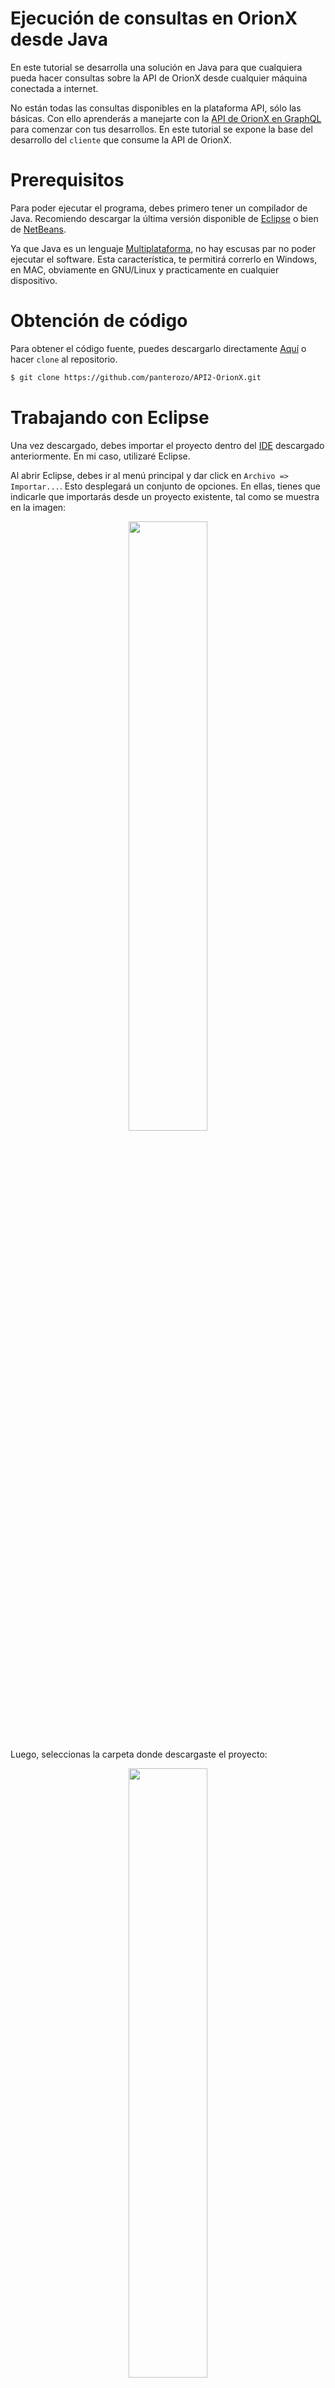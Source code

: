 # Ejecución de consultas en OrionX desde Java

En este tutorial se desarrolla una solución en Java para que cualquiera pueda hacer consultas sobre la API de OrionX desde cualquier máquina conectada a internet. 

No están todas las consultas disponibles en la plataforma API, sólo las básicas. Con ello aprenderás a manejarte con la [API de OrionX en GraphQL](https://www.orionx.io/developers/test) para comenzar con tus desarrollos. En este tutorial se expone la base del desarrollo del `cliente` que consume la API de OrionX.

# Prerequisitos

Para poder ejecutar el programa, debes primero tener un compilador de Java. Recomiendo descargar la última versión disponible de [Eclipse](http://www.eclipse.org/downloads/) o bien de [NetBeans](https://netbeans.org/downloads/).

Ya que Java es un lenguaje [Multiplataforma](https://es.wikipedia.org/wiki/Multiplataforma), no hay escusas par no poder ejecutar el software. Esta característica, te permitirá correrlo en Windows, en MAC, obviamente en GNU/Linux y practicamente en cualquier dispositivo. 

# Obtención de código

Para obtener el código fuente, puedes descargarlo directamente [Aquí](https://github.com/panterozo/API2-OrionX/archive/master.zip) o hacer `clone` al repositorio.

```sh
$ git clone https://github.com/panterozo/API2-OrionX.git
```

# Trabajando con Eclipse

Una vez descargado, debes importar el proyecto dentro del [IDE](https://es.wikipedia.org/wiki/Entorno_de_desarrollo_integrado) descargado anteriormente. En mi caso, utilizaré Eclipse.

Al abrir Eclipse, debes ir al menú principal y dar click en `Archivo => Importar...`. Esto desplegará un conjunto de opciones. En ellas, tienes que indicarle que importarás desde un proyecto existente, tal como se muestra en la imagen:

<div align="center">
	<a href="https://raw.githubusercontent.com/panterozo/API2-OrionX/master/img/ExistingProject.png">
		<img style="width: 50%" src="https://raw.githubusercontent.com/panterozo/API2-OrionX/master/img/ExistingProject.png">
	</a>
</div>

Luego, seleccionas la carpeta donde descargaste el proyecto:

<div align="center">
	<a href="https://raw.githubusercontent.com/panterozo/API2-OrionX/master/img/SelectFolder.png">
		<img style="width: 50%" src="https://raw.githubusercontent.com/panterozo/API2-OrionX/master/img/SelectFolder.png">
	</a>
</div>

* Importante: Si descargaste el archivo `.zip`, debes descomprimirlo para poder realizar la importación dentro de Eclipse.

Si todo salió bien hasta este punto, debería haberse importado correctamente el proyecto y deberías ver las `clases` como en la siguiente imagen:

<!--
<div align="center">
	<a href="https://raw.githubusercontent.com/panterozo/API2-OrionX/master/img/ClassesError.png">
		<img style="width: 50%" src="https://raw.githubusercontent.com/panterozo/API2-OrionX/master/img/ClassesError.png">
	</a>
</div>-->
<!--
El proyecto utiliza la librería [JSON](http://www.java2s.com/Code/JarDownload/java/java-json.jar.zip) que viene incluida dentro de la carpeta lib. Debes incluir el `.jar` al path para poder compilar el proyecto. 
-->
<!--
<div align="center">
	<a href="https://raw.githubusercontent.com/panterozo/API2-OrionX/master/img/BuildPath.png">
		<img style="width: 50%" src="https://raw.githubusercontent.com/panterozo/API2-OrionX/master/img/BuildPath.png">
	</a>
</div>
-->
<!--
Con ello, el proyecto podrá compilar sin problemas. Las clases deben aparecer como en la siguiente imagen, sin las cruces de error:
-->
<div align="center">
	<a href="https://raw.githubusercontent.com/panterozo/API2-OrionX/master/img/ClassesImage.png">
		<img style="width: 50%" src="https://raw.githubusercontent.com/panterozo/API2-OrionX/master/img/ClassesImage.png">
	</a>
</div>

Una vez incluida la librería JSON, debes incluir tus KEYS creadas en OrionX. Si aún no lo has hecho, puedes seguir [este tutorial](https://www.orionx.io/developers/tutorials/creacion-api-key). Debes incluir las llaves en el código siguientes:

```sh
user.setApiKeyPublic("AQUI TIENES QUE PONER TU API KEY");
user.setSecretKey("AQUI TIENES QUE PONER TU SECRET KEY");
```

<div align="center">
	<a href="https://raw.githubusercontent.com/panterozo/API2-OrionX/master/img/settingUpKeys.png">
		<img style="width: 50%" src="https://raw.githubusercontent.com/panterozo/API2-OrionX/master/img/settingUpKeys.png">
	</a>
</div>

De tal manera que quede algo como esto:

```sh
user.setApiKeyPublic("ERssdrbrajh8o6a744fdVFvdfvSPYPqz");
user.setSecretKey("WsdKztw9CcnnYrOM8SExKSN5sqiEr5hw9P");
```

Ahora podrás ejecutar el programa sin problemas. Para ello, debes clickear con el botón derecho del mouse sobre la clase OrionXBase.java, y seleccionar `Run As... Java Application`, como se muestra en la imagen abajo.

<div align="center">
	<a href="https://raw.githubusercontent.com/panterozo/API2-OrionX/master/img/RunProgram.png">
		<img style="width: 50%" src="https://raw.githubusercontent.com/panterozo/API2-OrionX/master/img/RunProgram.png">
	</a>
</div>


Con la ejecución, deberías obtener los resultados en la consola de Eclipse.

<div align="center">
	<a href="https://raw.githubusercontent.com/panterozo/API2-OrionX/master/img/Reponses.png">
		<img style="width: 50%" src="https://raw.githubusercontent.com/panterozo/API2-OrionX/master/img/Reponses.png">
	</a>
</div>

Con la ejecución del programa acabamos de obtener tus datos personales, el valor mercado, el libro de órdenes, la información de tu wallet y las estadísticas por hora.

# Código

En el código encontrarás tres clases, Operations, OrionXBase y User.

* Clase Operations: Esta clase genera los elementos JSON que serán enviados por método POST a la API de OrionX

* Clase User: Esta clase es utilizada para guardar los datos del dueño de la KEY que se utilizó para logearse

* Clase OrionXBase: Esta clase es donde comienza el programa, y contiene el método `main()`

Internamente, se hace un ciclo para que vaya una a una realizando las operaciones en la API. Así podrás ver diferentes implementaciones para lo que necesites.

```sh
for(int i=0; i<5; i++){
  /*Se genera objeto JSON a enviar*/
  String type = "";
  switch(i){
    case 0:
      type="Me";
      operaciones.Me();
      break;
    case 1:
      type="Market";
      operaciones.Market(marketCode);
      break;
    case 2:
      type="MarketBook";
      operaciones.MarketBook(marketCode);
      break;
    case 3:
      type="UserWallet";
      operaciones.UserWallet();
      break;
    case 4:
      type="MarketStats";
      /*Se obtiene la estadística por hora.*/
      operaciones.MarketStats(marketCode, "h1");
      break;
  }

```

Cada vez que ingresa al ciclo, se genera un [header](https://es.wikipedia.org/wiki/Anexo:Cabeceras_HTTP) nuevo por cada llamada, de la siguiente manera:

```sh

String url = "https://api2.orionx.io/graphql";
URL obj = new URL(url);
HttpsURLConnection con = (HttpsURLConnection) obj.openConnection();
			
/*Se setea la información de User-Agent*/
con.setRequestMethod("POST");
con.setRequestProperty("User-Agent", "Mozilla/5.0");
con.setRequestProperty("Accept-Language", "en-US,en;q=0.5");
con.setRequestProperty("Content-Type", "application/json; charset=UTF-8");
/*Se genera timestamp*/
long value = new Date().getTime();
String timestamp = String.valueOf(value);
/*Se genera el valor del header con el objeto, timestamp y tu secret key*/
String apiKeySignature = getHeaderApi2(timestamp,jsonObject,secretKey);
/*apiKeySignature contiene el valor encriptado*/
apiKeySignature = apiKeySignature.toLowerCase();/*Se pasa a minúsculas*/
/*Se setean los valores del header*/
con.setRequestProperty("X-ORIONX-TIMESTAMP", timestamp);
con.setRequestProperty("X-ORIONX-APIKEY", apiKeyPublic);
con.setRequestProperty("X-ORIONX-SIGNATURE", apiKeySignature);

```

El método encargado de la encriptación del mensaje es `getHeaderApi2`:

```sh
public static String getHeaderApi2(String timestamp, JSONObject jsonObject, String privateKey){
    Mac sha512_HMAC = null;
    String result = null;
    /*Se concatena el timestamp con el objeto a enviar*/
    String mesagge=timestamp+jsonObject;

    try{
        byte [] byteKey = privateKey.getBytes("UTF-8");
        final String HMAC_SHA512 = "HmacSHA512";
        sha512_HMAC = Mac.getInstance(HMAC_SHA512);
        SecretKeySpec keySpec = new SecretKeySpec(byteKey, HMAC_SHA512);
        sha512_HMAC.init(keySpec);
        byte [] mac_data = sha512_HMAC.doFinal(mesagge.getBytes("UTF-8"));
        result = bytesToHexForApi2(mac_data);
    }catch (Exception e){

    }
    return result;
}

```

No se hace necesario abordar a fondo el cómo de la encriptación. Si quieres abordar este problema, puedes ver el siguiente [tutorial](https://www.orionx.io/developers/tutorials/consultas-con-python) dejado por [@itolosa](https://github.com/itolosa).


Mi nombre es [Ignacio Álvarez Arenas](https://github.com/panterozo), y soy un apasionado por la tecnología y soluciones innovadoras. Espero puedas utilizar sin problemas el código fuente, y ante cualquier duda o consulta, puedes contactarme conmigo y te responderé a la brevedad.

Puedes revisar mis otros proyectos por [aquí](https://panterozo.github.io/Donaciones/) o por [acá](https://panterozo.github.io/Utils).

Happy hacking!

<!--# Obtener Código Fuente

Para obtener el código fuente, puedes descargarlo en un zip desde [Aquí](https://raw.githubusercontent.com/orionsoft/orionx-developers-tutorials/master/tutorials/java/Zipped-API2-OrionX_v1.0.zip), o bien desde el repositorio de origen [aquí](https://github.com/panterozo/API2-OrionX/archive/master.zip).
-->

